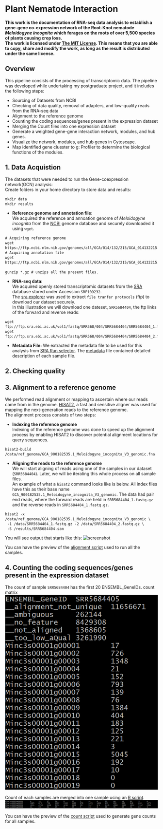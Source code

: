 # Plant Nematode Interaction
**This work is the documentation of RNA-seq data analysis to establish a gene-gene co-expression network of the Root-Knot nematode _Meloidogyne incognita_ which forages on the roots of over 5,500 species of plants causing crop loss. \
The work is licensed under [The MIT License](https://opensource.org/licenses/MIT). This means that you are able to copy, share and modify the work, as long as the result is distributed under the same license.**

## Overview
This pipeline consists of the processing of transcriptomic data. 
The pipeline was developed while undertaking my postgraduate project, and it includes the following steps:
- Sourcing of Datasets from NCBI
- Checking of data quality, removal of adapters, and low-quality reads from the RNA-seq data
- Alignment to the reference genome
- Counting the coding sequences/genes present in the expression dataset
- Merging the Count files into one expression dataset
- Generate a weighted gene-gene interaction network, modules, and hub genes.
- Visualize the network, modules, and hub genes in Cytoscape.
- Map identified gene cluester to g: Profiler to determine the biological functions of the modules.

## 1. Data Acquistion 
The datasets that were needed to run the Gene-coexpression network(GCN) analysis: \
Create folders in your home directory to store data and results:
```
mkdir data
mkdir results
```
- **Reference genome and annotation file:** \
 We acquired the reference and annoation genome of _Meloidogyne incognita_ from the [NCBI](https://www.ncbi.nlm.nih.gov/genome/?term=meloidogyne+incognita) genome database and securely downloaded it using `wget`.
 ```
 # Acquiring reference genome
 wget https://ftp.ncbi.nlm.nih.gov/genomes/all/GCA/014/132/215/GCA_014132215.1_MINJ2/GCA_014132215.1_MINJ2_genomic.fna.gz
 # Acquiring annotation file
 wget https://ftp.ncbi.nlm.nih.gov/genomes/all/GCA/014/132/215/GCA_014132215.1_MINJ2/GCA_014132215.1_MINJ2_genomic.gbff.gz
 
 gunzip *.gz # unzips all the present files.
 ```
- **RNA-seq data:** \
We acquired openly stored transcriptomic datasets from the [SRA](https://www.ncbi.nlm.nih.gov/sra/?term=meloidogyne+incognita%5Borgn%5D+SRP109232) database stored under Accession `SRP109232`. \
The [sra explorer](https://sra-explorer.info/) was used to extract `file tranfer protocols` (ftp) to download our dataset securely. \
In this illustration we will download one dateset, `SRR5684404`, the ftp links of the forward and reverse reads:
```
wget ftp://ftp.sra.ebi.ac.uk/vol1/fastq/SRR568/004/SRR5684404/SRR5684404_1.fastq.gz
wget ftp://ftp.sra.ebi.ac.uk/vol1/fastq/SRR568/004/SRR5684404/SRR5684404_2.fastq.gz
```

- **Metadata File:**
We extracted the metadata file to be used for this analysis from [SRA Run selector](https://www.ncbi.nlm.nih.gov/Traces/study/?acc=SRP109232&o=acc_s%3Aa). The [metadata](https://github.com/NOngeso/Plant-Nematode-Interaction/blob/main/results/metadata.csv) file contained detailed description of each sample file. 

## 2. Checking quality

## 3. Alignment to a reference genome
We performed read alignment or mapping to ascertain where our reads came from in the genome. [HISAT2](http://daehwankimlab.github.io/hisat2/), a fast and sensitive aligner was used for mapping the next-generation reads to the reference genome. \
The alignment process consists of two steps:
- **Indexing the reference genome** \
Indexing of the reference genome was done to speed up the alignment process by enabling HISAT2 to discover potential alignment locations for query sequences.
```  
hisat2-build /data/ref_genome/GCA_900182535.1_Meloidogyne_incognita_V3_genomic.fna
``` 
- **Aligning the reads to the reference genome** \
We will start aligning of reads using one of the samples in our dataset (`SRR5684404`). Later, we will be iterating this whole process on all sample files. \
An example of what a `hisat2` command looks like is below. All index files have this as their base name `GCA_900182535.1_Meloidogyne_incognita_V3_genomic`.
The data had pair end reads, where the forward reads are held in  `SRR5684404_1.fastq.gz` and the reverse reads in `SRR5684404_1.fastq.gz`.

```
hisat2 -x /data/ref_genome/GCA_900182535.1_Meloidogyne_incognita_V3_genomic \
 -1 /data/SRR5684404_1.fastq.gz -2 /data/SRR5684404_2.fastq.gz \
 -S /results/SRR5684404.sam
``` 

You will see output that starts like this:
![screenshot]()

You can have the preview of the [alignment script](https://github.com/NOngeso/Plant-Nematode-Interaction/blob/main/scripts/1.hisat2_align_pe.sh) used to run all the samples.

## 4. Counting the coding sequences/genes present in the expression dataset


The count of sample ```SRR5684404``` has the first 20 ENSEMBL_GeneIDs. count matrix
![SRR5684404 Count](https://github.com/NOngeso/Plant-Nematode-Interaction/blob/main/images/SRR5684404_Count_Matrix.PNG)

Count of each samples are merged into one sample using an [R script](https://github.com/NOngeso/Plant-Nematode-Interaction/blob/main/scripts/4.merge_count.R).
![Merged Counts](https://github.com/NOngeso/Plant-Nematode-Interaction/blob/main/images/Count_Matrix_15_samples.PNG)

You can have the preview of the [count script](https://github.com/NOngeso/Plant-Nematode-Interaction/blob/main/scripts/1.hisat2_align_pe.sh) used to generate gene counts for all samples.
